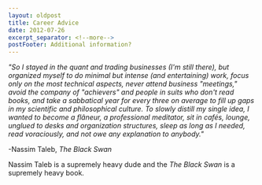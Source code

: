 ```yaml
---
layout: oldpost
title: Career Advice
date: 2012-07-26
excerpt_separator: <!--more-->
postFooter: Additional information?
---
```


<em>"So I stayed in the quant and trading businesses (I'm still there), but organized myself to do minimal but intense (and entertaining) work, focus only on the most technical aspects, never attend business "meetings," avoid the company of "achievers" and people in suits who don't read books, and take a sabbatical year for every three on average to fill up gaps in my scientific and philosophical culture. To slowly distill my single idea, I wanted to become a flâneur, a professional meditator, sit in cafés, lounge, unglued to desks and organization structures, sleep as long as I needed, read voraciously, and not owe any explanation to anybody."</em>

-Nassim Taleb, <em>The Black Swan</em>

Nassim Taleb is a supremely heavy dude and the <em>The Black Swan</em> is a supremely heavy book.